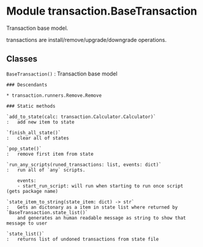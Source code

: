 Module transaction.BaseTransaction
==================================
Transaction base model.

transactions are install/remove/upgrade/downgrade operations.

Classes
-------

`BaseTransaction()`
:   Transaction base model

    ### Descendants

    * transaction.runners.Remove.Remove

    ### Static methods

    `add_to_state(calc: transaction.Calculator.Calculator)`
    :   add new item to state

    `finish_all_state()`
    :   clear all of states

    `pop_state()`
    :   remove first item from state

    `run_any_scripts(runed_transactions: list, events: dict)`
    :   run all of `any` scripts.
        
        events:
        - start_run_script: will run when starting to run once script (gets package name)

    `state_item_to_string(state_item: dict) ‑> str`
    :   Gets an dictonary as a item in state list where returned by `BaseTransaction.state_list()`
        and generates an human readable message as string to show that message to user

    `state_list()`
    :   returns list of undoned transactions from state file
